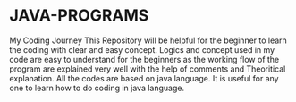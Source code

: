 # JAVA-PROGRAMS
My Coding Journey 
This Repository will be helpful for the beginner to learn the coding with clear and easy concept.
Logics and concept used in my code are easy to understand for the beginners as the working flow of the program are explained very well 
with the help of comments and Theoritical explanation.
All the codes are based on java language. 
It is useful for any one to learn how to do coding in java language.
